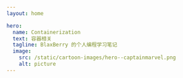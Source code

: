 ```yaml
---
layout: home

hero:
  name: Containerization
  text: 容器相关
  tagline: BlaxBerry 的个人编程学习笔记
  image:
    src: /static/cartoon-images/hero--captainmarvel.png
    alt: picture
---
```

